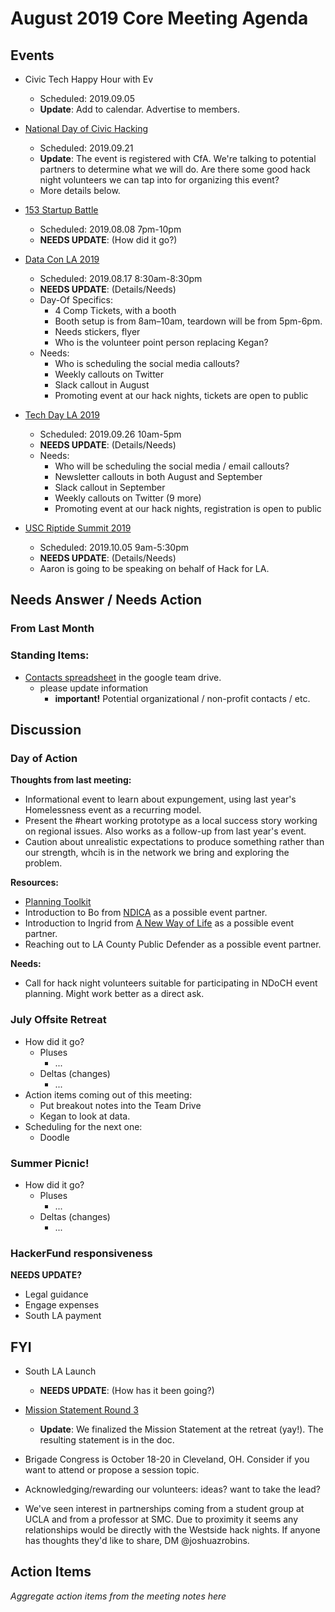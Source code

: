 # August 2019 Core Meeting Agenda

## Events

* Civic Tech Happy Hour with Ev
  * Scheduled: 2019.09.05
  * __Update__: Add to calendar.  Advertise to members.

* [National Day of Civic Hacking](https://www.codeforamerica.org/national-day-of-civic-hacking)
  * Scheduled: 2019.09.21
  * __Update__: The event is registered with CfA. We're talking to potential partners to determine what we will do. Are there some good hack night volunteers we can tap into for organizing this event?
  * More details below.

* [153 Startup Battle](https://battle.startup.network/events/395044/)
  * Scheduled: 2019.08.08 7pm-10pm
  * __NEEDS UPDATE__: (How did it go?)

* [Data Con LA 2019](https://www.dataconla.com/)
  * Scheduled: 2019.08.17 8:30am-8:30pm
  * __NEEDS UPDATE__: (Details/Needs)
  * Day-Of Specifics:
    * 4 Comp Tickets, with a booth
    * Booth setup is from 8am–10am, teardown will be from 5pm-6pm.
    * Needs stickers, flyer
    * Who is the volunteer point person replacing Kegan?
  * Needs: 
    * Who is scheduling the social media callouts?
    * Weekly callouts on Twitter
    * Slack callout in August
    * Promoting event at our hack nights, tickets are open to public
  
* [Tech Day LA 2019](https://techdayhq.com/los-angeles)
  * Scheduled: 2019.09.26 10am-5pm
  * __NEEDS UPDATE__: (Details/Needs)
  * Needs: 
    * Who will be scheduling the social media / email callouts?
    * Newsletter callouts in both August and September
    * Slack callout in September
    * Weekly callouts on Twitter (9 more)
    * Promoting event at our hack nights, registration is open to public
  
* [USC Riptide Summit 2019](https://uscriptide.com)
  * Scheduled: 2019.10.05 9am-5:30pm
  * __NEEDS UPDATE__: (Details/Needs)
  * Aaron is going to be speaking on behalf of Hack for LA.

## Needs Answer / Needs Action


### From Last Month



### Standing Items:

* [Contacts spreadsheet](https://docs.google.com/spreadsheets/d/1hb25B49UVwi87mXBA420q1vDS5pJJvR8AGfI9G9PNc0/) 
in the google team drive.
  * please update information
    * **important!** Potential organizational / non-profit contacts / etc.

## Discussion

### Day of Action

__Thoughts from last meeting:__

- Informational event to learn about expungement, using last year's Homelessness event as a recurring model.
- Present the #heart working prototype as a local success story working on regional issues.  Also works as a follow-up from last year's event.
- Caution about unrealistic expectations to produce something rather than our strength, whcih is in the network we bring and exploring the problem.

__Resources:__

- [Planning Toolkit](https://docs.google.com/document/d/1is2VoY4xx0NZWbhXAr7BIMuQj6OcEKDbMIEYTVASOTM/edit?ts=5d3e49d3#)
- Introduction to Bo from [NDICA](http://thendica.org/) as a possible event partner.
- Introduction to Ingrid from [A New Way of Life](http://anewwayoflife.org/) as a possible event partner.
- Reaching out to LA County Public Defender as a possible event partner.

__Needs:__

- Call for hack night volunteers suitable for participating in NDoCH event planning. Might work better as a direct ask.

### July Offsite Retreat

* How did it go?
  * Pluses
    * ...
  * Deltas (changes)
    * ...
* Action items coming out of this meeting:
  * Put breakout notes into the Team Drive
  * Kegan to look at data.
* Scheduling for the next one:
  * Doodle

### Summer Picnic!

* How did it go?
  * Pluses
    * ...
  * Deltas (changes)
    * ...

### HackerFund responsiveness
__NEEDS UPDATE?__

- Legal guidance
- Engage expenses
- South LA payment

## FYI

* South LA Launch
  * __NEEDS UPDATE__: (How has it been going?)

* [Mission Statement Round 3](https://docs.google.com/document/d/1OBWyDae-ybtDY1o2xtrbW9lOMc9B_UJX-uvf0KizTsA/edit?usp=sharing)
  * __Update__: We finalized the Mission Statement at the retreat (yay!). The resulting statement is in the doc.

* Brigade Congress is October 18-20 in Cleveland, OH. Consider if you want to attend or propose a session topic.

* Acknowledging/rewarding our volunteers: ideas? want to take the lead?

* We've seen interest in partnerships coming from a student group at UCLA and from a professor at SMC. Due to proximity it seems any relationships would be directly with the Westside hack nights. If anyone has thoughts they'd like to share, DM @joshuazrobins.

## Action Items

_Aggregate action items from the meeting notes here_

